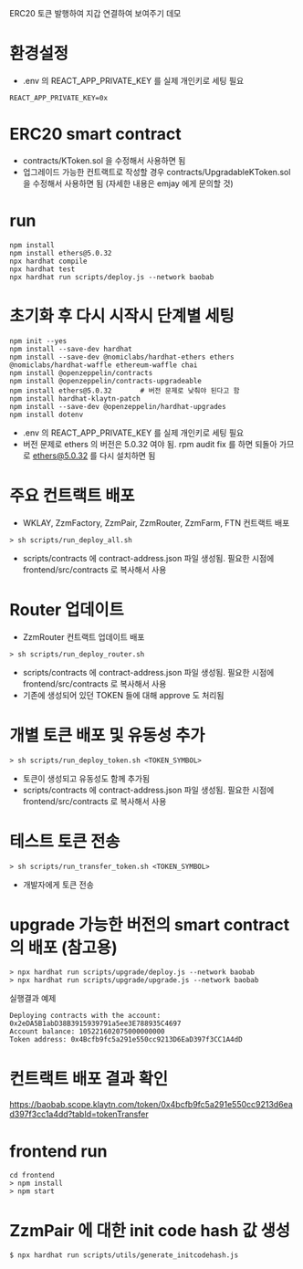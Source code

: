 ERC20 토큰 발행하여 지갑 연결하여 보여주기 데모 

# 환경설정 
- .env 의 REACT_APP_PRIVATE_KEY 를 실제 개인키로 세팅 필요 
```
REACT_APP_PRIVATE_KEY=0x
```

# ERC20 smart contract
- contracts/KToken.sol 을 수정해서 사용하면 됨
- 업그레이드 가능한 컨트랙트로 작성할 경우 contracts/UpgradableKToken.sol 을 수정해서 사용하면 됨 (자세한 내용은 emjay 에게 문의할 것) 

# run
```
npm install
npm install ethers@5.0.32
npx hardhat compile
npx hardhat test
npx hardhat run scripts/deploy.js --network baobab
```

# 초기화 후 다시 시작시 단계별 세팅 
```
npm init --yes
npm install --save-dev hardhat
npm install --save-dev @nomiclabs/hardhat-ethers ethers @nomiclabs/hardhat-waffle ethereum-waffle chai
npm install @openzeppelin/contracts
npm install @openzeppelin/contracts-upgradeable
npm install ethers@5.0.32		# 버전 문제로 낮춰야 된다고 함 
npm install hardhat-klaytn-patch
npm install --save-dev @openzeppelin/hardhat-upgrades
npm install dotenv
```
- .env 의 REACT_APP_PRIVATE_KEY 를 실제 개인키로 세팅 필요 
- 버전 문제로 ethers 의 버전은 5.0.32 여야 됨. rpm audit fix 를 하면 되돌아 가므로 ethers@5.0.32 를 다시 설치하면 됨 

# 주요 컨트랙트 배포
- WKLAY, ZzmFactory, ZzmPair, ZzmRouter, ZzmFarm, FTN 컨트랙트 배포 
```
> sh scripts/run_deploy_all.sh 
```
- scripts/contracts 에 contract-address.json 파일 생성됨. 필요한 시점에 frontend/src/contracts 로 복사해서 사용

# Router 업데이트
- ZzmRouter 컨트랙트 업데이트 배포
```
> sh scripts/run_deploy_router.sh 
```
- scripts/contracts 에 contract-address.json 파일 생성됨. 필요한 시점에 frontend/src/contracts 로 복사해서 사용
- 기존에 생성되어 있던 TOKEN 들에 대해 approve 도 처리됨

# 개별 토큰 배포 및 유동성 추가
```
> sh scripts/run_deploy_token.sh <TOKEN_SYMBOL>
```
- 토큰이 생성되고 유동성도 함께 추가됨
- scripts/contracts 에 contract-address.json 파일 생성됨. 필요한 시점에 frontend/src/contracts 로 복사해서 사용

# 테스트 토큰 전송
```
> sh scripts/run_transfer_token.sh <TOKEN_SYMBOL>
```
- 개발자에게 토큰 전송

# upgrade 가능한 버전의 smart contract 의 배포 (참고용) 
```
> npx hardhat run scripts/upgrade/deploy.js --network baobab
> npx hardhat run scripts/upgrade/upgrade.js --network baobab
```

실행결과 예제 
```
Deploying contracts with the account: 0x2eDA5B1abD38B3915939791a5ee3E788935C4697
Account balance: 105221602075000000000
Token address: 0x4Bcfb9fc5a291e550cc9213D6EaD397f3CC1A4dD
```

# 컨트랙트 배포 결과 확인 
https://baobab.scope.klaytn.com/token/0x4bcfb9fc5a291e550cc9213d6ead397f3cc1a4dd?tabId=tokenTransfer

# frontend run
```
cd frontend
> npm install
> npm start
```

# ZzmPair 에 대한 init code hash 값 생성
```
$ npx hardhat run scripts/utils/generate_initcodehash.js
```
